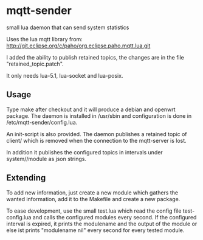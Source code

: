 mqtt-sender
===========
small lua daemon that can send system statistics

Uses the lua mqtt library from:
  http://git.eclipse.org/c/paho/org.eclipse.paho.mqtt.lua.git

I added the ability to publish retained topics, the changes 
are in the file "retained_topic.patch".

It only needs lua-5.1, lua-socket and lua-posix.

Usage
-----
Type make after checkout and it will produce a debian and openwrt
package. The daemon is installed in /usr/sbin and configuration is
done in /etc/mqtt-sender/config.lua.

An init-script is also provided. The daemon publishes a retained topic
of client/<hostname> which is removed when the connection to the
mqtt-server is lost.

In addition it publishes the configured topics in intervals under
system/<hostname>/module as json strings.

Extending
---------
To add new information, just create a new module which gathers the
wanted information, add it to the Makefile and create a new package. 

To ease development, use the small test.lua which read the config file
test-config.lua and calls the configured modules every second.  If the
configured interval is expired, it prints the modulename and the
output of the module or else ist prints "modulename nil" every second
for every tested module.

